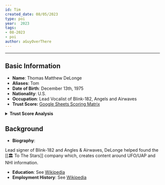 ```yaml
---
id: Tim
created_date: 08/05/2023
type: poi
year:  2023
tags:
- 08-2023
- poi
author: aGuyOverThere
---
```


----

## Basic Information

- **Name**: Thomas Matthew DeLonge
- **Aliases**: Tom
- **Date of Birth**: December 13th, 1975
- **Nationality**: U.S.
- **Occupation**: Lead Vocalist of Blink-182, Angels and Airwaves
- **Trust Score:** [Google Sheets Scoring Matrix](https://docs.google.com/spreadsheets/d/1CUarxE7P1cPwgWXwJzzeWnZGm1c6Wp2Ttazdt3VPM_s/edit?usp=sharing)

<details>
<summary><b>Trust Score Analysis</b></summary>
<IMG src="https://publish-01.obsidian.md/access/1c31a6f93f82a49b0a9eb31193d6cdec/_images/" alt="Trust Score"/>
</details>

## Background

- **Biography**: 

Lead signer of Blink-182 and Angles & Airwaves, DeLonge helped found the [[🏛️ To The Stars]] company which, creates content around UFO/UAP and NHI information. 

- **Education**: See [Wikipedia](https://en.wikipedia.org/wiki/Tom_DeLonge)
- **Employment History**: See [Wikipedia](https://en.wikipedia.org/wiki/Tom_DeLonge)

